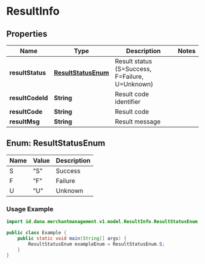 

# ResultInfo


## Properties

| Name | Type | Description | Notes |
|------------ | ------------- | ------------- | -------------|
|**resultStatus** | [**ResultStatusEnum**](#ResultStatusEnum) | Result status (S=Success, F=Failure, U=Unknown) |  |
|**resultCodeId** | **String** | Result code identifier |  |
|**resultCode** | **String** | Result code |  |
|**resultMsg** | **String** | Result message |  |


<a name="ResultStatusEnum"></a>
## Enum: ResultStatusEnum

| Name | Value | Description |
| ---- | ----- | ----------- |
| S | "S" | Success |
| F | "F" | Failure |
| U | "U" | Unknown |

### Usage Example
```java
import id.dana.merchantmanagement.v1.model.ResultInfo.ResultStatusEnum;

public class Example {
    public static void main(String[] args) {
        ResultStatusEnum exampleEnum = ResultStatusEnum.S;
    }
}
```



